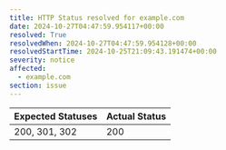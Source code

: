 ```yaml
---
title: HTTP Status resolved for example.com
date: 2024-10-27T04:47:59.954117+00:00
resolved: True
resolvedWhen: 2024-10-27T04:47:59.954128+00:00
resolvedStartTime: 2024-10-25T21:09:43.191474+00:00
severity: notice
affected:
  - example.com
section: issue
---
```


| Expected Statuses | Actual Status  |
|-------------------|----------------|
| 200, 301, 302 | 200 |
